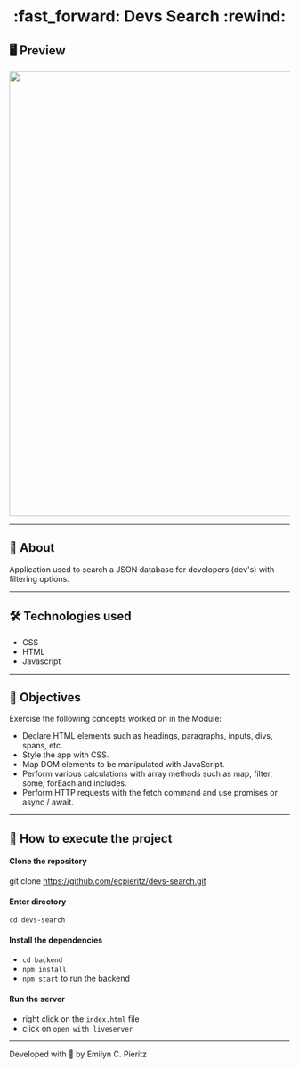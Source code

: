 <h1 align = "center"> :fast_forward: Devs Search :rewind: </h1>

## 🖥 Preview
<p align = "center">
  <img src = "https://github.com/ecpieritz/devs-search/blob/master/assets/img/dev-search-print.jpg?raw=true" width = "800">
</p>

---

## 📖 About
<p>Application used to search a JSON database for developers (dev's) with filtering options.</p>

---

## 🛠 Technologies used
- CSS
- HTML
- Javascript

---

## :pushpin: Objectives
Exercise the following concepts worked on in the Module:
- Declare HTML elements such as headings, paragraphs, inputs, divs, spans, etc.
- Style the app with CSS.
- Map DOM elements to be manipulated with JavaScript.
- Perform various calculations with array methods such as map, filter, some, forEach and includes.
- Perform HTTP requests with the fetch command and use promises or async / await.

---

## 🚀 How to execute the project
#### Clone the repository
git clone https://github.com/ecpieritz/devs-search.git

#### Enter directory
`cd devs-search`

#### Install the dependencies
- `cd backend`
- `npm install`
- `npm start` to run the backend

#### Run the server
- right click on the `index.html` file
- click on `open with liveserver`

---
Developed with 💙 by Emilyn C. Pieritz

